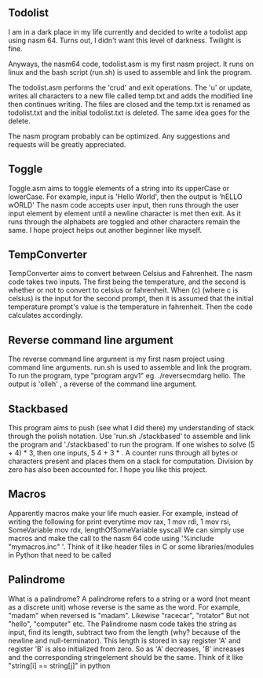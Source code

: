 ## Todolist

I am in a dark place in my life currently and decided to write a todolist app using nasm 64. Turns out, I didn't want this level of darkness. Twilight is fine.

Anyways, the nasm64 code, todolist.asm is my first nasm project. It runs on linux and the bash script (run.sh) is used to assemble and link the program.

The todolist.asm performs the 'crud' and exit operations.
The 'u' or update, writes all characters to a new file called temp.txt and adds the modified line then continues writing.
The files are closed and the temp.txt is renamed as todolist.txt and the initial todolist.txt is deleted.
The same idea goes for the delete.

The nasm program probably can be optimized. Any suggestions and requests will be greatly appreciated. 


## Toggle

Toggle.asm aims to toggle elements of a string into its upperCase or lowerCase. For example, input is 'Hello World', then the output is 'hELLO wORLD'
The nasm code accepts user input, then runs through the user input element by element until a newline character is met then exit. As it runs through the alphabets are toggled and other characters
remain the same. 
I hope project helps out another beginner like myself.

## TempConverter
TempConverter aims to convert between Celsius and Fahrenheit. The nasm code takes two inputs. The first being the temperature, and the second is whether or not to convert to celsius or fahrenheit.
When (c) (where c is celsius) is the input for the second prompt, then it is assumed that the initial temperature prompt's value is the temperature in fahrenheit. Then the code calculates accordingly.

## Reverse command line argument
The reverse command line argument is my first nasm project using command line arguments. run.sh is used to assemble and link the program. To run the program, type "program argv1" eg. ./reversecmdarg hello.
The output is 'olleh' , a reverse of the command line argument.

## Stackbased
This program aims to push (see what I did there) my understanding of stack through the polish notation. Use 'run.sh ./stackbased' to assemble and link the program and './stackbased' to run the program. If one wishes to solve (5 + 4) * 3, then one inputs, 5 4 + 3 * . A counter runs through all bytes or characters present and places them on a stack for computation. Division by zero has also been accounted for. I hope you like this project.

## Macros
Apparently macros make your life much easier. For example, instead of writing the following for print everytime
mov rax, 1
mov rdi, 1
mov rsi, SomeVariable
mov rdx, lengthOfSomeVariable
syscall
We can simply use macros and make the call to the nasm 64 code using '%include "mymacros.inc" '. Think of it like header files in C or some libraries/modules in Python that need to be called

## Palindrome
What is a palindrome? A palindrome refers to a string or a word (not meant as a discrete unit) whose reverse is the same as the word. For example, "madam" when reversed is "madam". Likewise "racecar", "rotator" But not "hello", "computer" etc. 
The Palindrome nasm code takes the string as input, find its length, subtract two from the length (why? because of the newline and null-terminator). This length is stored in say register 'A' and register 'B' is also initialized from zero. So as 'A' decreases, 'B' increases and the corresponding stringelement should be the same. Think of it like "string[i] == string[j]" in python

